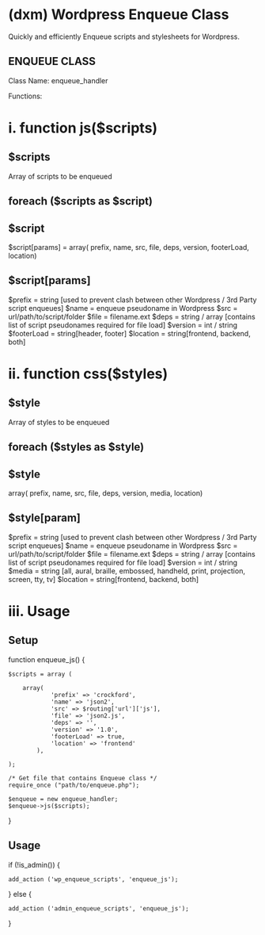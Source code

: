 (dxm) Wordpress Enqueue Class
==============
Quickly and efficiently Enqueue scripts and stylesheets for Wordpress.



ENQUEUE CLASS
-------------

Class Name: enqueue_handler

Functions:

i. function js($scripts)
========================

$scripts
--------
Array of scripts to be enqueued

foreach ($scripts as $script)
-----------------------------

$script 
-------
$script[params] = array( prefix, name, src, file, deps, version, footerLoad, location)

$script[params]
--------------
$prefix = string [used to prevent clash between other Wordpress / 3rd Party script enqueues]
$name = enqueue pseudoname in Wordpress
$src = url/path/to/script/folder
$file = filename.ext
$deps = string / array [contains list of script pseudonames required for file load]
$version = int / string
$footerLoad = string[header, footer]
$location = string[frontend, backend, both]

ii.	function css($styles)
=========================

$style 
------
Array of styles to be enqueued

foreach ($styles as $style)
---------------------------

$style 
------
array( prefix, name, src, file, deps, version, media, location)

$style[param]
-------------
$prefix = string [used to prevent clash between other Wordpress / 3rd Party script enqueues]
$name = enqueue pseudoname in Wordpress
$src = url/path/to/script/folder
$file = filename.ext
$deps = string / array [contains list of script pseudonames required for file load]
$version = int / string
$media = string [all, aural, braille, embossed, handheld, print, projection, screen, tty, tv]
$location = string[frontend, backend, both]


iii. Usage
==========

Setup
-----

function enqueue_js() {

	$scripts = array (
	
		array(
				'prefix' => 'crockford',
				'name' => 'json2',
				'src' => $routing['url']['js'],
				'file' => 'json2.js',
				'deps' => '',
				'version' => '1.0',
				'footerLoad' => true,
				'location' => 'frontend'
			),
	
	);
	
	/* Get file that contains Enqueue class */
	require_once ("path/to/enqueue.php");
	
	$enqueue = new enqueue_handler;
	$enqueue->js($scripts);

}

Usage
-----

if (!is_admin()) {

	add_action ('wp_enqueue_scripts', 'enqueue_js');

} else {

	add_action ('admin_enqueue_scripts', 'enqueue_js');
	
}